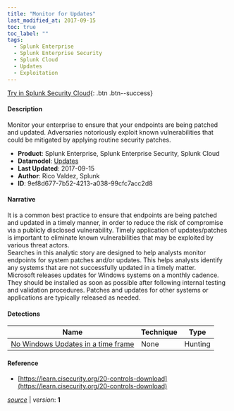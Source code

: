 ```yaml
---
title: "Monitor for Updates"
last_modified_at: 2017-09-15
toc: true
toc_label: ""
tags:
  - Splunk Enterprise
  - Splunk Enterprise Security
  - Splunk Cloud
  - Updates
  - Exploitation
---
```


[Try in Splunk Security Cloud](https://www.splunk.com/en_us/cyber-security.html){: .btn .btn--success}

#### Description

Monitor your enterprise to ensure that your endpoints are being patched and updated. Adversaries notoriously exploit known vulnerabilities that could be mitigated by applying routine security patches.

- **Product**: Splunk Enterprise, Splunk Enterprise Security, Splunk Cloud
- **Datamodel**: [Updates](https://docs.splunk.com/Documentation/CIM/latest/User/Updates)
- **Last Updated**: 2017-09-15
- **Author**: Rico Valdez, Splunk
- **ID**: 9ef8d677-7b52-4213-a038-99cfc7acc2d8

#### Narrative

It is a common best practice to ensure that endpoints are being patched and updated in a timely manner, in order to reduce the risk of compromise via a publicly disclosed vulnerability. Timely application of updates/patches is important to eliminate known vulnerabilities that may be exploited by various threat actors.\
Searches in this analytic story are designed to help analysts monitor endpoints for system patches and/or updates. This helps analysts identify any systems that are not successfully updated in a timely matter.\
Microsoft releases updates for Windows systems on a monthly cadence. They should be installed as soon as possible after following internal testing and validation procedures. Patches and updates for other systems or applications are typically released as needed.

#### Detections

| Name        | Technique   | Type         |
| ----------- | ----------- |--------------|
| [No Windows Updates in a time frame](/application/no_windows_updates_in_a_time_frame/) | None| Hunting |

#### Reference

* [https://learn.cisecurity.org/20-controls-download](https://learn.cisecurity.org/20-controls-download)



[*source*](https://github.com/splunk/security_content/tree/develop/stories/monitor_for_updates.yml) \| *version*: **1**